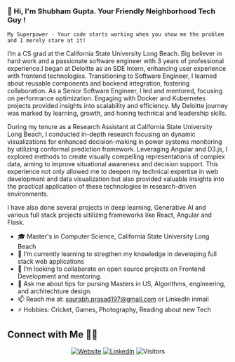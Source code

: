 ### 👋 Hi, I'm Shubham Gupta. Your Friendly Neighborhood Tech Guy !
<!---
![](https://github.com/saurabh1907/assets/cover.jpg)
-->
`My Superpower - Your code starts working when you show me the problem and I merely stare at it!`

I’m a CS grad at the California State University Long Beach. Big believer in hard work and a passionate software engineer with 3 years of professional experience.I began at Deloitte as an SDE Intern, enhancing user experience with frontend technologies. Transitioning to Software Engineer, I learned about reusable components and backend integration, fostering collaboration. As a Senior Software Engineer, I led and mentored, focusing on performance optimization. Engaging with Docker and Kubernetes projects provided insights into scalability and efficiency. My Deloitte journey was marked by learning, growth, and honing technical and leadership skills.

During my tenure as a Research Assistant at California State University Long Beach, I conducted in-depth research focusing on dynamic visualizations for enhanced decision-making in power systems monitoring by utilizing conformal prediction framework. Leveraging Angular and D3.js, I explored methods to create visually compelling representations of complex data, aiming to improve situational awareness and decision support. This experience not only allowed me to deepen my technical expertise in web development and data visualization but also provided valuable insights into the practical application of these technologies in research-driven environments.

I have also done several projects in deep learning, Generative AI and various full stack projects uitilizing frameworks like React, Angular and Flask.

 
- 🎓 Master's in Computer Science, California State University Long Beach
- 🔭 I’m currently learning to stregthen my knowledge in developing full stack web applications
- 👯 I’m looking to collaborate on open source projects on Frontend Development and mentoring.
- 💬 Ask me about tips for pursing Masters in US, Algorithms, engineering, and architechture design. 
- 📫 Reach me at: [saurabh.prasad197@gmail.com](mailto:shubham.g2596@gmail.com) or LinkedIn inmail
- ⚡ Hobbies: Cricket, Games, Photography, Reading about new Tech

## Connect with Me 🤝🏻

<p align="center">
<a href="https://shubhamgupta2501.github.io/portfolio"><img alt="Website" src="https://img.shields.io/static/v1?label=Website&message=shubhamgupta2501.github.io/portfolio&color=Blue?style=flat&logo=google-chrome"></a>
<a href="https://www.linkedin.com/in/shubhamgupta25"><img alt="LinkedIn" src="https://img.shields.io/static/v1?label=LinkedIn&message=linkedin.com/in/shubhamgupta25&color=Blue?style=flat&logo=linkedin"></a>
<img alt="Visitors" src="https://visitor-badge.laobi.icu/badge?page_id=shubhamgupta2501">
</p>


